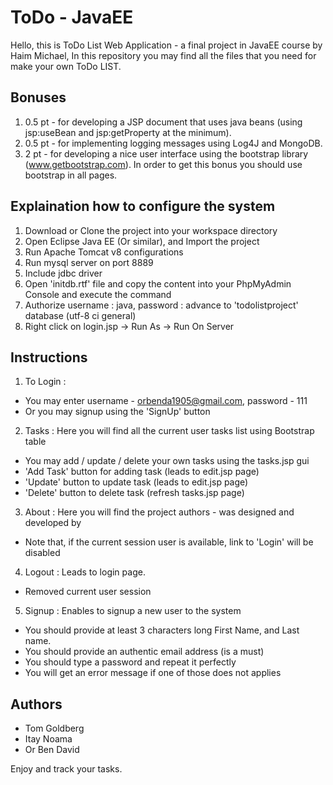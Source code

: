 # ToDo - JavaEE

Hello, this is ToDo List Web Application - a final project in JavaEE course by Haim Michael, 
In this repository you may find all the files that you need for make your own ToDo LIST.

## Bonuses
1. 0.5 pt - for developing a JSP document that uses java beans (using jsp:useBean and jsp:getProperty at the minimum). 
2. 0.5 pt - for implementing logging messages using Log4J and MongoDB. 
3. 2 pt - for developing a nice user interface using the bootstrap library (www.getbootstrap.com). In order to get this bonus you should use bootstrap in all pages.

## Explaination how to configure the system
1. Download or Clone the project into your workspace directory
2. Open Eclipse Java EE (Or similar), and Import the project
3. Run Apache Tomcat v8 configurations
4. Run mysql server on port 8889
5. Include jdbc driver
6. Open 'initdb.rtf' file and copy the content into your PhpMyAdmin Console and execute the command
7. Authorize username : java, password : advance to 'todolistproject' database (utf-8 ci general)
8. Right click on login.jsp -> Run As -> Run On Server

## Instructions
1. To Login :
  * You may enter username - orbenda1905@gmail.com, password - 111
  * Or you may signup using the 'SignUp' button
2. Tasks : 
  Here you will find all the current user tasks list using Bootstrap table
  * You may add / update / delete your own tasks using the tasks.jsp gui
  * 'Add Task' button for adding task (leads to edit.jsp page)
  * 'Update' button to update task (leads to edit.jsp page)
  * 'Delete' button to delete task (refresh tasks.jsp page)
3. About :
  Here you will find the project authors - was designed and developed by
  * Note that, if the current session user is available, link to 'Login' will be disabled
4. Logout : 
  Leads to login page.
  * Removed current user session
5. Signup :
  Enables to signup a new user to the system
  * You should provide at least 3 characters long First Name, and Last name.
  * You should provide an authentic email address (is a must)
  * You should type a password and repeat it perfectly
  * You will get an error message if one of those does not applies
  
## Authors
  * Tom Goldberg
  * Itay Noama
  * Or Ben David
  
Enjoy and track your tasks.

